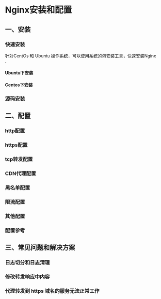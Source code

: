 # Nginx安装和配置 
## 一、安装

### 快速安装
针对CentOs 和 Ubuntu 操作系统，可以使用系统的包安装工具，快速安装Nginx .
#### Ubuntu下安装

#### Centos下安装


### 源码安装



## 二、配置
### http配置


### https配置


### tcp转发配置

### CDN代理配置

### 黑名单配置

### 限流配置

### 其他配置


### 配置参考


## 三、常见问题和解决方案
### 日志切分和日志清理

### 修改转发响应中内容

### 代理转发到 https 域名的服务无法正常工作


